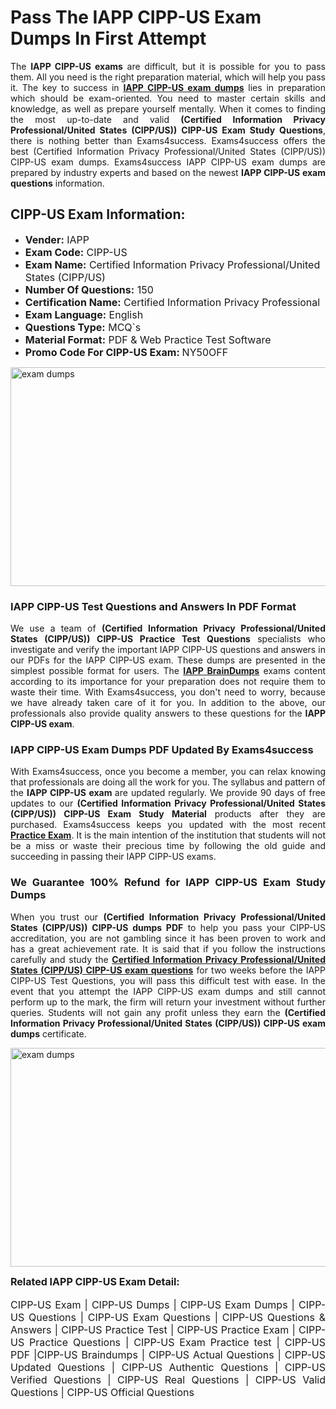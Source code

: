<h1><strong><strong>Pass The IAPP CIPP-US Exam Dumps In First Attempt</strong></strong></h1> <p style="text-align:justify">The <strong>IAPP CIPP-US exams</strong> are difficult, but it is possible for you to pass them. All you need is the right preparation material, which will help you pass it. The key to success in <a href="https://www.exams4success.com/iapp/cipp-us-pdf-exam-dumps"><strong>IAPP CIPP-US exam dumps</strong></a> lies in preparation which should be exam-oriented. You need to master certain skills and knowledge, as well as prepare yourself mentally. When it comes to finding the most up-to-date and valid <strong>(Certified Information Privacy Professional/United States (CIPP/US)) CIPP-US Exam Study Questions</strong>, there is nothing better than Exams4success. Exams4success offers the best (Certified Information Privacy Professional/United States (CIPP/US)) CIPP-US exam dumps. Exams4success IAPP CIPP-US exam dumps are prepared by industry experts and based on the newest <strong>IAPP CIPP-US exam questions</strong> information.</p> <h2><strong><strong>CIPP-US Exam Information:</strong></strong></h2> <ul> <li><span style="font-size:16px"><strong>Vender:</strong> IAPP</span></li> <li><span style="font-size:16px"><strong>Exam Code:</strong> CIPP-US</span></li> <li><span style="font-size:16px"><strong>Exam Name:</strong> Certified Information Privacy Professional/United States (CIPP/US)</span></li> <li><span style="font-size:16px"><strong>Number Of Questions:</strong> 150</span></li> <li><span style="font-size:16px"><strong>Certification Name:</strong> Certified Information Privacy Professional</span></li> <li><span style="font-size:16px"><strong>Exam Language:</strong> English</span></li> <li><span style="font-size:16px"><strong>Questions Type:</strong> MCQ`s</span></li> <li><span style="font-size:16px"><strong>Material Format:</strong> PDF & Web Practice Test Software</span></li> <li><span style="font-size:16px"><strong>Promo Code For CIPP-US Exam: </strong>NY50OFF</span></li> </ul> <p><a href="https://www.exams4success.com/iapp/cipp-us-pdf-exam-dumps" rel="no-follow"><img alt="exam dumps" src="https://www.certcollections.com/uploads/content/infrist1.png" style="height:350px; width:750px" /></a></p> <h3><strong>IAPP CIPP-US Test Questions and Answers In PDF Format</strong></h3> <p style="text-align:justify">We use a team of <strong>(Certified Information Privacy Professional/United States (CIPP/US)) CIPP-US Practice Test Questions</strong> specialists who investigate and verify the important IAPP CIPP-US questions and answers in our PDFs for the IAPP CIPP-US exam. These dumps are presented in the simplest possible format for users. The <a href="https://www.exams4success.com/iapp-exam-dumps"><strong>IAPP BrainDumps</strong></a> exams content according to its importance for your preparation does not require them to waste their time. With Exams4success, you don't need to worry, because we have already taken care of it for you. In addition to the above, our professionals also provide quality answers to these questions for the<strong> IAPP CIPP-US exam</strong>.</p> <h3><strong> IAPP CIPP-US Exam Dumps PDF Updated By Exams4success</strong></h3> <p style="text-align:justify">With Exams4success, once you become a member, you can relax knowing that professionals are doing all the work for you. The syllabus and pattern of the <strong>IAPP CIPP-US exam </strong>are updated regularly. We provide 90 days of free updates to our <strong>(Certified Information Privacy Professional/United States (CIPP/US)) CIPP-US Exam Study Material</strong> products after they are purchased. Exams4success keeps you updated with the most recent <a href="https://www.exams4success.com/"><strong>Practice Exam</strong></a>. It is the main intention of the institution that students will not be a miss or waste their precious time by following the old guide and succeeding in passing their IAPP CIPP-US exams.</p> <h3 style="text-align:justify"><strong>We Guarantee 100% Refund for IAPP CIPP-US Exam Study Dumps</strong></h3> <p style="text-align:justify">When you trust our <strong>(Certified Information Privacy Professional/United States (CIPP/US)) CIPP-US dumps PDF</strong> to help you pass your CIPP-US accreditation, you are not gambling since it has been proven to work and has a great achievement rate. It is said that if you follow the instructions carefully and study the <a href="https://www.exams4success.com/iapp/cipp-us-pdf-exam-dumps"><strong>Certified Information Privacy Professional/United States (CIPP/US) CIPP-US exam questions</strong></a> for two weeks before the IAPP CIPP-US Test Questions, you will pass this difficult test with ease. In the event that you attempt the IAPP CIPP-US exam dumps and still cannot perform up to the mark, the firm will return your investment without further queries. Students will not gain any profit unless they earn the <strong>(Certified Information Privacy Professional/United States (CIPP/US)) CIPP-US exam dumps</strong> certificate.</p> <p style="text-align:justify"><a href="https://www.exams4success.com/iapp/cipp-us-pdf-exam-dumps" rel="no-follow"><img alt="exam dumps" src="https://www.certcollections.com/uploads/content/free_demo1.png" style="height:350px; width:750px" /></a></p> <p style="text-align:justify"><span style="font-size:16px"><strong>Related IAPP CIPP-US Exam Detail:</strong></span><br /> <br /> <span style="font-size:16px">CIPP-US Exam | CIPP-US Dumps | CIPP-US Exam Dumps | CIPP-US Questions | CIPP-US Exam Questions | CIPP-US Questions & Answers | CIPP-US Practice Test | CIPP-US Practice Exam | CIPP-US Practice Questions | CIPP-US Exam Practice test | CIPP-US PDF |CIPP-US Braindumps | CIPP-US Actual Questions | CIPP-US Updated Questions | CIPP-US Authentic Questions | CIPP-US Verified Questions | CIPP-US Real Questions | CIPP-US Valid Questions | CIPP-US Official Questions</span></p>
